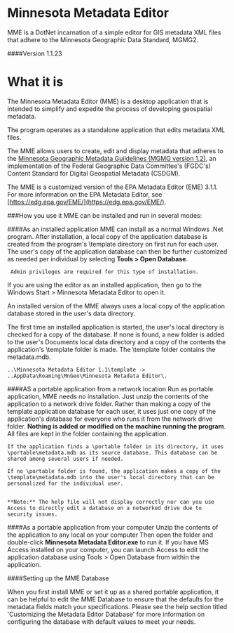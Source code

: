 Minnesota Metadata Editor
==========

MME is a DotNet incarnation of a simple editor for GIS metadata XML files that adhere to the Minnesota Geographic Data Standard, MGMG2. 

####Version
    1.1.23

What it is
==========
The Minnesota Metadata Editor (MME) is a desktop application that is intended to simplify and expedite the process of developing geospatial metadata.  

The program operates as a standalone application that edits metadata XML files.

The MME allows users to create, edit and display metadata that adheres to the [Minnesota Geographic Metadata Guildelines (MGMG version 1.2)](http://www.mngeo.state.mn.us/committee/standards/mgmg/metadata.htm), an implementation of the Federal Geographic Data Committee's (FGDC's) Content Standard for Digital Geospatial Metadata (CSDGM).  

The MME is a customized version of the EPA Metadata Editor (EME) 3.1.1.  For more information on the EPA Metadata Editor, see [https://edg.epa.gov/EME/](https://edg.epa.gov/EME/). 

###How you use it
MME can be installed and run in several modes:

####As an installed application 
MME can install as a normal Windows .Net program. After installation, a local copy of the application database is created from the program's \template directory on first run for each user. The user's copy of the application database can then be further customized as needed per individual by selecting **Tools > Open Database**. 

     Admin privileges are required for this type of installation. 

If you are using the editor as an installed application, then go to the Windows Start > Minnesota Metadata Editor to open it. 

An installed version of the MME always uses a local copy of the application database stored in the user's data directory. 

The first time an installed application is started, the user's local directory is checked for a copy of the database. If none is found, a new folder is added to the user's Documents local data directory and a copy of the contents the application's \template folder is made. The \template folder contains the metadata.mdb.

    ..\Minnesota Metadata Editor 1.1\template -> ..AppData\Roaming\MnGeo\Minnesota Metadata Editor\.

####AS a portable application from a network location
Run as portable application, MME needs no installation. Just unzip the contents of the application to a network drive folder. Rather than making a copy of the template application database for each user, it uses just one copy of the application's database for everyone who runs it from the network drive folder. __Nothing is added or modified on the machine running the program__. All files are kept in the folder containing the application.  

	If the application finds a \portable folder in its directory, it uses \portable\metadata.mdb as its source database. This database can be shared among several users if needed.

	If no \portable folder is found, the application makes a copy of the \template\metadata.mdb into the user's local directory that can be personalized for the individual user.


	**Note:** The help file will not display correctly nor can you use Access to directly edit a database on a networked drive due to security issues.

####As a portable application from your computer
Unzip the contents of the application to any local on your computer Then open the folder and double-click **Minnesota Metadata Editor.exe** to run it. If you have MS Access installed on your computer, you can launch Access to edit the application database using Tools > Open Database from within the application.

####Setting up the MME Database

When you first install MME or set it up as a shared portable application, it can be helpful to edit the MME Database to ensure that the defaults for the metadata fields match your specifications. Please see the help section titled 'Customizing the Metadata Editor Database' for more information on configuring the database with default values to meet your needs. 


